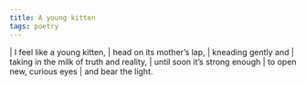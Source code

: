 ```yaml
---
title: A young kitten
tags: poetry
---
```


| I feel like a young kitten,
| head on its mother’s lap,
| kneading gently and
| taking in the milk of truth and reality,
| until soon it’s strong enough
| to open new, curious eyes
| and bear the light.

